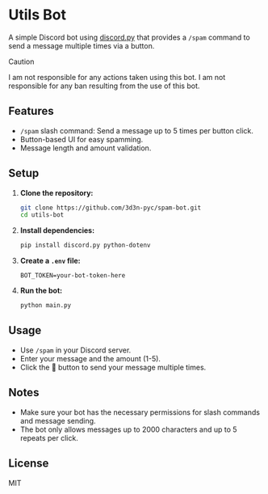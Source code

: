 # Utils Bot

A simple Discord bot using [discord.py](https://discordpy.readthedocs.io/) that provides a `/spam` command to send a message multiple times via a button.

> [!CAUTION]
> I am not responsible for any actions taken using this bot.
> I am not responsible for any ban resulting from the use of this bot.

## Features

- `/spam` slash command: Send a message up to 5 times per button click.
- Button-based UI for easy spamming.
- Message length and amount validation.

## Setup

1. **Clone the repository:**
   ```sh
   git clone https://github.com/3d3n-pyc/spam-bot.git
   cd utils-bot
   ```

2. **Install dependencies:**
   ```sh
   pip install discord.py python-dotenv
   ```

3. **Create a `.env` file:**
   ```
   BOT_TOKEN=your-bot-token-here
   ```

4. **Run the bot:**
   ```sh
   python main.py
   ```

## Usage

- Use `/spam` in your Discord server.
- Enter your message and the amount (1-5).
- Click the 📩 button to send your message multiple times.

## Notes

- Make sure your bot has the necessary permissions for slash commands and message sending.
- The bot only allows messages up to 2000 characters and up to 5 repeats per click.

## License

MIT
